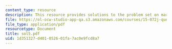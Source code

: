 ```yaml
---
content_type: resource
description: This resource provides solutions to the problem set on markov process.
file: https://ol-ocw-studio-app-qa.s3.amazonaws.com/courses/15-072j-queues-theory-and-applications-spring-2006/1d351327d401052601fa7ac0e9fcd8a7_sol5.pdf
file_type: application/pdf
resourcetype: Document
title: sol5.pdf
uid: 1d351327-d401-0526-01fa-7ac0e9fcd8a7
---
```

